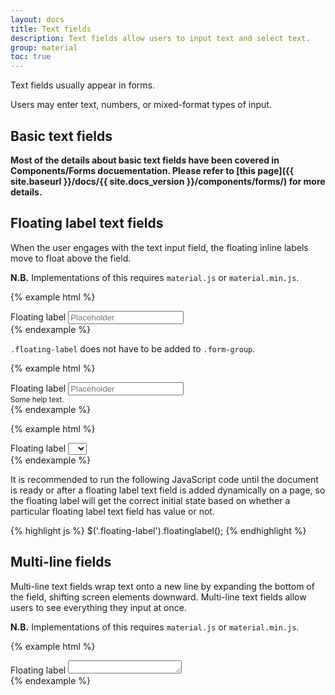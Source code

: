 ```yaml
---
layout: docs
title: Text fields
description: Text fields allow users to input text and select text.
group: material
toc: true
---
```


Text fields usually appear in forms.

Users may enter text, numbers, or mixed-format types of input.

## Basic text fields

**Most of the details about basic text fields have been covered in Components/Forms docuementation. Please refer to [this page]({{ site.baseurl }}/docs/{{ site.docs_version }}/components/forms/) for more details.**

## Floating label text fields

When the user engages with the text input field, the floating inline labels move to float above the field. 

**N.B.** Implementations of this requires `material.js` or `material.min.js`.

{% example html %}
<div class="form-group floating-label">
  <label for="exampleInputFloatingLabel1">Floating label</label>
  <input class="form-control" id="exampleInputFloatingLabel1" placeholder="Placeholder" type="text">
</div>
{% endexample %}

`.floating-label` does not have to be added to `.form-group`.

{% example html %}
<div class="form-group">
  <div class="floating-label">
    <label for="exampleInputFloatingLabel2">Floating label</label>
    <input class="form-control" id="exampleInputFloatingLabel2" placeholder="Placeholder" type="text">
  </div>
  <small id="exampleInputFloatingLabel2Help" class="form-text text-muted">Some help text.</small>
</div>
{% endexample %}

{% example html %}
<div class="form-group floating-label">
  <label for="exampleSelectFloatingLabel3">Floating label</label>
  <select class="form-control" id="exampleSelectFloatingLabel3">
    <option> </option>
    <option>1</option>
    <option>2</option>
    <option>3</option>
  </select>
</div>
{% endexample %}

It is recommended to run the following JavaScript code until the document is ready or after a floating label text field is added dynamically on a page, so the floating label will get the correct initial state based on whether a particular floating label text field has value or not.

{% highlight js %}
$('.floating-label').floatinglabel();
{% endhighlight %}

## Multi-line fields

Multi-line text fields wrap text onto a new line by expanding the bottom of the field, shifting screen elements downward. Multi-line text fields allow users to see everything they input at once.

**N.B.** Implementations of this requires `material.js` or `material.min.js`.

{% example html %}
<div class="form-group floating-label">
  <label for="exampleTextarea1">Floating label</label>
  <textarea class="form-control textarea-autosize" id="exampleTextarea1" rows="1"></textarea>
</div>
{% endexample %}
